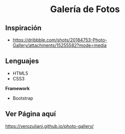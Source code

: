 <div align="center">
  <h1>Galería de Fotos</h1>
</div>

## Inspiración
- https://dribbble.com/shots/20184753-Photo-Gallery/attachments/15255582?mode=media

## Lenguajes
- HTML5
- CSS3

**Framework**
- Bootstrap

## Ver Página aquí
https://verozuliani.github.io/photo-gallery/
